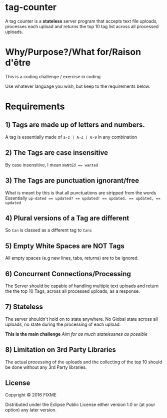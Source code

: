 # tag-counter

A tag counter is a **stateless** server program that accepts text file uploads,
processes each upload and returns the top 10 tag list across all
processed uploads.

# Why/Purpose?/What for/Raison d'être
This is a coding challenge / exercise in coding

Use whatever language you wish, but keep to the requirements below.

# Requirements

## 1) Tags are made up of letters and numbers.
A tag is essentially made of `a-z | A-Z | 0-9` in any combination

## 2) The Tags are case insensitive
By case insensitive, I mean `WaNtEd == wanted`

## 3) The Tags are punctuation ignorant/free
What is meant by this is that all punctuations are stripped from the words
Essentially `up-dated == updated? == updated! == updated. == updated, == updated`

## 4) Plural versions of a Tag are different
So `Can` is classed as a different tag to `Cans`

## 5) Empty White Spaces are NOT Tags
All empty spaces (e.g new lines, tabs, returns) are to be ignored.

## 6) Concurrent Connections/Processing
The Server should be capable of handling multiple text uploads and
return the the top 10 Tags, across all processed uploads, as a response.

## 7) Stateless
The server shouldn't hold on to state anywhere.
No Global state across all uploads, no state during the processing of each upload.

**This is the main challenge** *Aim for as much statelessnes as possible*


## 8) Limitation on 3rd Party Libraries
The actual processing of the uploads and the collecting of the top 10
should be done without any 3rd Party libraries.


## License

Copyright © 2016 FIXME

Distributed under the Eclipse Public License either version 1.0 or (at
your option) any later version.
